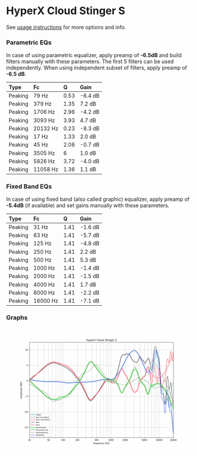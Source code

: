 # HyperX Cloud Stinger S
See [usage instructions](https://github.com/jaakkopasanen/AutoEq#usage) for more options and info.

### Parametric EQs
In case of using parametric equalizer, apply preamp of **-6.5dB** and build filters manually
with these parameters. The first 5 filters can be used independently.
When using independent subset of filters, apply preamp of **-6.5 dB**.

| Type    | Fc       |    Q | Gain    |
|:--------|:---------|:-----|:--------|
| Peaking | 79 Hz    | 0.53 | -6.4 dB |
| Peaking | 379 Hz   | 1.35 | 7.2 dB  |
| Peaking | 1706 Hz  | 2.96 | -4.2 dB |
| Peaking | 3093 Hz  | 3.93 | 4.7 dB  |
| Peaking | 20132 Hz | 0.23 | -8.3 dB |
| Peaking | 17 Hz    | 1.33 | 2.0 dB  |
| Peaking | 45 Hz    | 2.08 | -0.7 dB |
| Peaking | 3505 Hz  | 6    | 1.0 dB  |
| Peaking | 5826 Hz  | 3.72 | -4.0 dB |
| Peaking | 11058 Hz | 1.36 | 1.1 dB  |

### Fixed Band EQs
In case of using fixed band (also called graphic) equalizer, apply preamp of **-5.4dB**
(if available) and set gains manually with these parameters.

| Type    | Fc       |    Q | Gain    |
|:--------|:---------|:-----|:--------|
| Peaking | 31 Hz    | 1.41 | -1.6 dB |
| Peaking | 63 Hz    | 1.41 | -5.7 dB |
| Peaking | 125 Hz   | 1.41 | -4.8 dB |
| Peaking | 250 Hz   | 1.41 | 2.2 dB  |
| Peaking | 500 Hz   | 1.41 | 5.3 dB  |
| Peaking | 1000 Hz  | 1.41 | -1.4 dB |
| Peaking | 2000 Hz  | 1.41 | -1.5 dB |
| Peaking | 4000 Hz  | 1.41 | 1.7 dB  |
| Peaking | 8000 Hz  | 1.41 | -2.2 dB |
| Peaking | 16000 Hz | 1.41 | -7.1 dB |

### Graphs
![](./HyperX%20Cloud%20Stinger%20S.png)